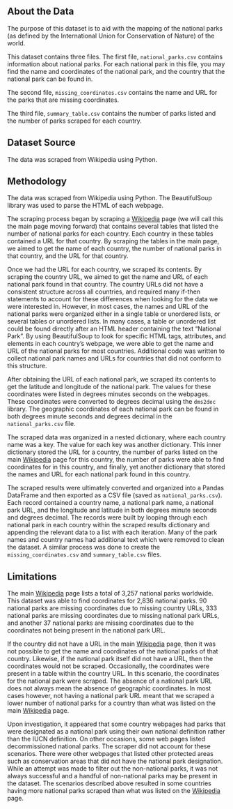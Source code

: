 ## About the Data
The purpose of this dataset is to aid with the mapping of the national parks (as defined by the International Union for Conservation of Nature) of the world. 

This dataset contains three files. The first file, `national_parks.csv` contains information about national parks. For each national park in this file, you may find the name and coordinates of the national park, and the country that the national park can be found in. 

The second file, `missing_coordinates.csv` contains the name and URL for the parks that are missing coordinates.

The third file, `summary_table.csv` contains the number of parks listed and the number of parks scraped for each country.  

## Dataset Source
The data was scraped from Wikipedia using Python.

## Methodology
The data was scraped from Wikipedia using Python. The BeautifulSoup library was used to parse the HTML of each webpage. 

The scraping process began by scraping a [Wikipedia](https://en.wikipedia.org/wiki/List_of_national_parks#Notes) page (we will call this the main page moving forward) that contains several tables that listed the number of national parks for each country. Each country in these tables contained a URL for that country. By scraping the tables in the main page, we aimed to get the name of each country, the number of national parks in that country, and the URL for that country. 

Once we had the URL for each country, we scraped its contents. By scraping the country URL, we aimed to get the name and URL of each national park found in that country. The country URLs did not have a consistent structure across all countries, and required many if-then statements to account for these differences when looking for the data we were interested in. However, in most cases, the names and URL of the national parks were organized either in a single table or unordered lists, or several tables or unordered lists. In many cases, a table or unordered list could be found directly after an HTML header containing the text “National Park”.  By using BeautifulSoup to look for specific HTML tags, attributes, and elements in each country’s webpage, we were able to get the name and URL of the national parks for most countries. Additional code was written to collect national park names and URLs for countries that did not conform to this structure. 

After obtaining the URL of each national park, we scraped its contents to get the latitude and longitude of the national park. The values for these coordinates were listed in degrees minutes seconds on the webpages. These coordinates were converted to degrees decimal using the `dms2dec` library. The geographic coordinates of each national park can be found in both degrees minute seconds and degrees decimal in the `national_parks.csv` file. 

The scraped data was organized in a nested dictionary, where each country name was a key. The value for each key was another dictionary. This inner dictionary stored the URL for a country, the number of parks listed on the main [Wikipedia](https://en.wikipedia.org/wiki/List_of_national_parks#Notes) page for this country, the number of parks were able to find coordinates for in this country, and finally, yet another dictionary that stored the names and URL for each national park found in this country. 

The scraped results were ultimately converted and organized into a Pandas DataFrame and then exported as a CSV file (saved as `national_parks.csv`). Each record contained a country name, a national park name, a national park URL, and the longitude and latitude in both degrees minute seconds and degrees decimal. The records were built by looping through each national park in each country within the scraped results dictionary and appending the relevant data to a list with each iteration. Many of the park names and country names had additional text which were removed to clean the dataset. A similar process was done to create the `missing_coordinates.csv` and `summary_table.csv` files. 


## Limitations
The main [Wikipedia](https://en.wikipedia.org/wiki/List_of_national_parks#Notes) page lists a total of 3,257 national parks worldwide. This dataset was able to find coordinates for 2,836 national parks. 90 national parks are missing coordinates due to missing country URLs, 333 national parks are missing coordinates due to missing national park URLs, and another 37 national parks are missing coordinates due to the coordinates not being present in the national park URL. 

If the country did not have a URL in the main [Wikipedia](https://en.wikipedia.org/wiki/List_of_national_parks#Notes) page, then it was not possible to get the name and coordinates of the national parks of that country. Likewise, if the national park itself did not have a URL, then the coordinates would not be scraped. Occasionally, the coordinates were present in a table within the country URL. In this scenario, the coordinates for the national park were scraped. The absence of a national park URL does not always mean the absence of geographic coordinates. In most cases however, not having a national park URL meant that we scraped a lower number of national parks for a country than what was listed on the main [Wikipedia](https://en.wikipedia.org/wiki/List_of_national_parks#Notes) page.

Upon investigation, it appeared that some country webpages had parks that were designated as a national park using their own national definition rather than the IUCN definition. On other occasions, some web pages listed decommissioned national parks. The scraper did not account for these scenarios. There were other webpages that listed other protected areas such as conservation areas that did not have the national park designation. While an attempt was made to filter out the non-national parks, it was not always successful and a handful of non-national parks may be present in the dataset. The scenarios described above resulted in some countries having more national parks scraped than what was listed on the [Wikipedia](https://en.wikipedia.org/wiki/List_of_national_parks#Notes) page. 
